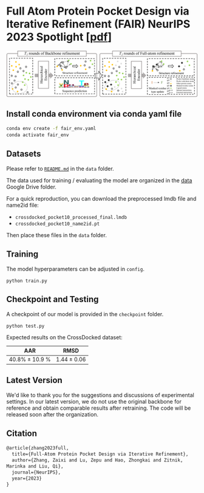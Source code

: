 # Full Atom Protein Pocket Design via Iterative Refinement (FAIR) NeurIPS 2023 Spotlight [[pdf](https://arxiv.org/abs/2310.02553)]

<div align=center><img src="https://github.com/zaixizhang/FAIR/blob/main/FAIR.png" width="700"/></div>

## Install conda environment via conda yaml file
```bash
conda env create -f fair_env.yaml
conda activate fair_env
```

## Datasets
Please refer to [`README.md`](./data/README.md) in the `data` folder.

The data used for training / evaluating the model are organized in the [data](https://drive.google.com/drive/folders/1cyhwpmm8a3Z3i8yCms0BRW5tIMalMXex?usp=sharing) Google Drive folder.

For a quick reproduction, you can download the preprocessed lmdb file and name2id file:
* `crossdocked_pocket10_processed_final.lmdb`
* `crossdocked_pocket10_name2id.pt`
  
Then place these files in the `data` folder.

## Training
The model hyperparameters can be adjusted in `config`.
```
python train.py
```

## Checkpoint and Testing
A checkpoint of our model is provided in the `checkpoint` folder.
```
python test.py
```
Expected results on the CrossDocked dataset:

| AAR  | RMSD   |
|-------|-------|
| 40.8\% ± 10.9 \% | 1.44 ± 0.06 |

## Latest Version
We'd like to thank you for the suggestions and discussions of experimental settings. In our latest version, we do not use the original backbone for reference and obtain comparable results after retraining. The code will be released soon after the organization.

## Citation
```
@article{zhang2023full,
  title={Full-Atom Protein Pocket Design via Iterative Refinement},
  author={Zhang, Zaixi and Lu, Zepu and Hao, Zhongkai and Zitnik, Marinka and Liu, Qi},
  journal={NeurIPS},
  year={2023}
}
```
